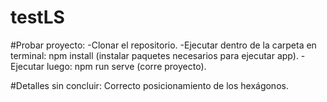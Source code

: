 # testLS
#Probar proyecto:
  -Clonar el repositorio.
  -Ejecutar dentro de la carpeta en terminal: npm install  (instalar paquetes necesarios para ejecutar app).
  -Ejecutar luego: npm run serve  (corre proyecto).
  
  
#Detalles sin concluir: Correcto posicionamiento de los hexágonos.
